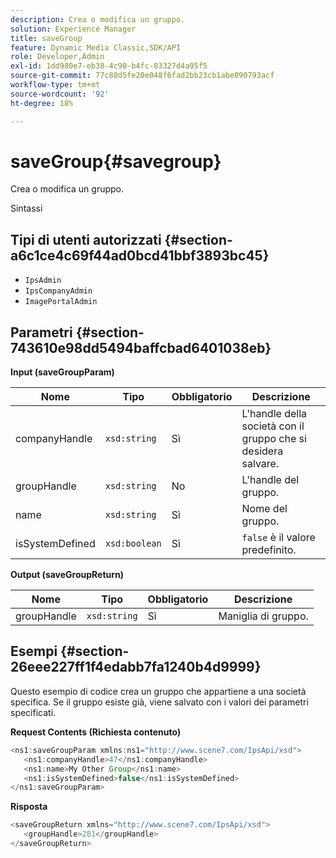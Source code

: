 ```yaml
---
description: Crea o modifica un gruppo.
solution: Experience Manager
title: saveGroup
feature: Dynamic Media Classic,SDK/API
role: Developer,Admin
exl-id: 1dd980e7-eb38-4c90-b4fc-83327d4a95f5
source-git-commit: 77c88d5fe20e048f6fad2bb23cb1abe090793acf
workflow-type: tm+mt
source-wordcount: '92'
ht-degree: 18%

---
```


# saveGroup{#savegroup}

Crea o modifica un gruppo.

Sintassi

## Tipi di utenti autorizzati {#section-a6c1ce4c69f44ad0bcd41bbf3893bc45}

* `IpsAdmin`
* `IpsCompanyAdmin`
* `ImagePortalAdmin`

## Parametri {#section-743610e98dd5494baffcbad6401038eb}

**Input (saveGroupParam)**

| Nome | Tipo | Obbligatorio | Descrizione |
|---|---|---|---|
| companyHandle | `xsd:string` | Sì | L&#39;handle della società con il gruppo che si desidera salvare. |
| groupHandle | `xsd:string` | No | L&#39;handle del gruppo. |
| name | `xsd:string` | Sì | Nome del gruppo. |
| isSystemDefined | `xsd:boolean` | Sì | `false` è il valore predefinito. |

**Output (saveGroupReturn)**

| Nome | Tipo | Obbligatorio | Descrizione |
|---|---|---|---|
| groupHandle | `xsd:string` | Sì | Maniglia di gruppo. |

## Esempi {#section-26eee227ff1f4edabb7fa1240b4d9999}

Questo esempio di codice crea un gruppo che appartiene a una società specifica. Se il gruppo esiste già, viene salvato con i valori dei parametri specificati.

**Request Contents (Richiesta contenuto)**

```java
<ns1:saveGroupParam xmlns:ns1="http://www.scene7.com/IpsApi/xsd">
   <ns1:companyHandle>47</ns1:companyHandle>
   <ns1:name>My Other Group</ns1:name>
   <ns1:isSystemDefined>false</ns1:isSystemDefined>
</ns1:saveGroupParam>
```

**Risposta**

```java
<saveGroupReturn xmlns="http://www.scene7.com/IpsApi/xsd">
   <groupHandle>281</groupHandle>
</saveGroupReturn>
```
